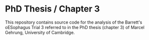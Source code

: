 # PhD Thesis / Chapter 3
This repository contains source code for the analysis of the Barrett's oESophagus Trial 3 referred to in the PhD thesis (chapter 3) of Marcel Gehrung, University of Cambridge.
